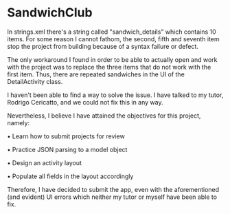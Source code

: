 # SandwichClub
In strings.xml there's a string called "sandwich_details" which contains 10 items. For some reason I cannot fathom, the second, fifth and seventh item stop the project from building because of a syntax failure or defect.

The only workaround I found in order to be able to actually open and work with the project was to replace the three items that do not work with the first item. Thus, there are repeated sandwiches in the UI of the DetailActivity class.

I haven't been able to find a way to solve the issue. I have talked to my tutor, Rodrigo Cericatto, and we could not fix this in any way.


Nevertheless, I believe I have attained the objectives for this project, namely:

•	Learn how to submit projects for review

•	Practice JSON parsing to a model object

•	Design an activity layout

•	Populate all fields in the layout accordingly

Therefore, I have decided to submit the app, even with the aforementioned (and evident) UI errors which neither my tutor or myself have been able to fix.

